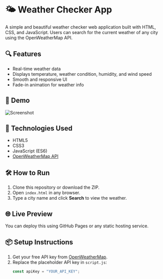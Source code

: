 # 🌤 Weather Checker App

A simple and beautiful weather checker web application built with HTML, CSS, and JavaScript. Users can search for the current weather of any city using the OpenWeatherMap API.

## 🔍 Features

- Real-time weather data
- Displays temperature, weather condition, humidity, and wind speed
- Smooth and responsive UI
- Fade-in animation for weather info

## 📸 Demo

![Screenshot](screenshot.png) <!-- Optional: add a screenshot if you have -->

## 🚀 Technologies Used

- HTML5
- CSS3
- JavaScript (ES6)
- [OpenWeatherMap API](https://openweathermap.org/api)

## 🛠 How to Run

1. Clone this repository or download the ZIP.
2. Open `index.html` in any browser.
3. Type a city name and click **Search** to view the weather.

## 🌐 Live Preview

You can deploy this using GitHub Pages or any static hosting service.

## 📦 Setup Instructions

1. Get your free API key from [OpenWeatherMap](https://openweathermap.org/api).
2. Replace the placeholder API key in `script.js`:
   ```js
   const apiKey = "YOUR_API_KEY";
